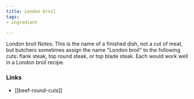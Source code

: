 ```yaml
---
title: London broil
tags:
- ingredient

---
```

London broil Notes: This is the name of a finished dish, not a cut of meat, but butchers sometimes assign the name "London broil" to the following cuts: flank steak, top round steak, or top blade steak. Each would work well in a London broil recipe.

### Links

* [[beef-round-cuts]]
